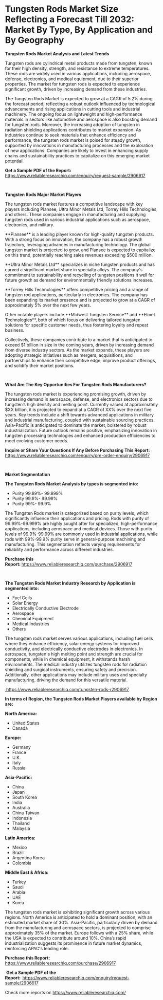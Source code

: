 <p><h1>Tungsten Rods Market Size Reflecting a Forecast Till 2032: Market By Type, By Application and By Geography</h1></p><p><strong>Tungsten Rods Market Analysis and Latest Trends</strong></p>
<p><p>Tungsten rods are cylindrical metal products made from tungsten, known for their high density, strength, and resistance to extreme temperatures. These rods are widely used in various applications, including aerospace, defense, electronics, and medical equipment, due to their superior properties. The market for tungsten rods is expected to experience significant growth, driven by increasing demand from these industries.</p><p>The Tungsten Rods Market is expected to grow at a CAGR of 5.2% during the forecast period, reflecting a robust outlook influenced by technological advancements and rising applications in cutting tools and industrial machinery. The ongoing focus on lightweight and high-performance materials in sectors like automotive and aerospace is also boosting demand for tungsten rods. Moreover, the increasing adoption of tungsten in radiation shielding applications contributes to market expansion. As industries continue to seek materials that enhance efficiency and performance, the tungsten rods market is poised for steady growth, supported by innovations in manufacturing processes and the exploration of new applications. Companies are likely to invest in enhancing supply chains and sustainability practices to capitalize on this emerging market potential.</p></p>
<p><strong>Get a Sample PDF of the Report:&nbsp;</strong> <a href="https://www.reliableresearchiq.com/enquiry/request-sample/2906917?utm_campaign=3202&utm_medium=2&utm_source=Github&utm_content=ia&utm_term=12032025&utm_id=tungsten-rods">https://www.reliableresearchiq.com/enquiry/request-sample/2906917</a></p>
<p>&nbsp;</p>
<p><strong>Tungsten Rods Major Market Players</strong></p>
<p><p>The tungsten rods market features a competitive landscape with key players including Plansee, Ultra Minor Metals Ltd, Torrey Hills Technologies, and others. These companies engage in manufacturing and supplying tungsten rods used in various industrial applications such as aerospace, electronics, and military.</p><p>**Plansee** is a leading player known for high-quality tungsten products. With a strong focus on innovation, the company has a robust growth trajectory, leveraging advances in manufacturing technology. The global tungsten market is projected to grow, and Plansee is expected to capitalize on this trend, potentially reaching sales revenues exceeding $500 million.</p><p>**Ultra Minor Metals Ltd** specializes in niche tungsten products and has carved a significant market share in specialty alloys. The company's commitment to sustainability and recycling of tungsten positions it well for future growth as demand for environmentally friendly solutions increases.</p><p>**Torrey Hills Technologies** offers competitive pricing and a range of tungsten rod applications, particularly in electronics. The company has been expanding its market presence and is projected to grow at a CAGR of approximately 5% over the next few years.</p><p>Other notable players include **Midwest Tungsten Service** and **Elmet Technologies**, both of which focus on delivering tailored tungsten solutions for specific customer needs, thus fostering loyalty and repeat business. </p><p>Collectively, these companies contribute to a market that is anticipated to exceed $1 billion in size in the coming years, driven by increasing demand from diverse industry sectors. As the market expands, these players are adopting strategic initiatives such as mergers, acquisitions, and partnerships to enhance their competitive edge, improve product offerings, and solidify their market positions.</p></p>
<p>&nbsp;</p>
<p><strong>What Are The Key Opportunities For Tungsten Rods Manufacturers?</strong></p>
<p><p>The tungsten rods market is experiencing promising growth, driven by increasing demand in aerospace, defense, and electronics sectors due to tungsten’s high density and melting point. Currently valued at approximately $XX billion, it is projected to expand at a CAGR of XX% over the next five years. Key trends include a shift towards advanced applications in military and industrial manufacturing, coupled with sustainable sourcing practices. Asia-Pacific is anticipated to dominate the market, bolstered by robust industrialization. Future outlook remains positive, emphasizing innovation in tungsten processing technologies and enhanced production efficiencies to meet evolving customer needs.</p></p>
<p><strong>Inquire or Share Your Questions If Any Before Purchasing This Report:</strong> <a href="https://www.reliableresearchiq.com/enquiry/pre-order-enquiry/2906917?utm_campaign=3202&utm_medium=2&utm_source=Github&utm_content=ia&utm_term=12032025&utm_id=tungsten-rods">https://www.reliableresearchiq.com/enquiry/pre-order-enquiry/2906917</a></p>
<p>&nbsp;</p>
<p><strong>Market Segmentation</strong></p>
<p><strong>The Tungsten Rods Market Analysis by types is segmented into:</strong></p>
<p><ul><li>Purity 99.99%- 99.999%</li><li>Purity 99.9%- 99.99%</li><li>Purity 99%- 99.9%</li></ul></p>
<p><p>The Tungsten Rods market is categorized based on purity levels, which significantly influence their applications and pricing. Rods with purity of 99.99%-99.999% are highly sought after for specialized, high-performance applications, including aerospace and medical devices. Those with purity levels of 99.9%-99.99% are commonly used in industrial applications, while rods with 99%-99.9% purity serve in general-purpose machining and manufacturing. This segmentation reflects varying requirements for reliability and performance across different industries.</p></p>
<p><strong>Purchase this Report:&nbsp;</strong><a href="https://www.reliableresearchiq.com/purchase/2906917?utm_campaign=3202&utm_medium=2&utm_source=Github&utm_content=ia&utm_term=12032025&utm_id=tungsten-rods">https://www.reliableresearchiq.com/purchase/2906917</a></p>
<p>&nbsp;</p>
<p><strong>The Tungsten Rods Market Industry Research by Application is segmented into:</strong></p>
<p><ul><li>Fuel Cells</li><li>Solar Energy</li><li>Electrically Conductive Electrode</li><li>Aerospace</li><li>Chemical Equipment</li><li>Medical Industries</li><li>Others</li></ul></p>
<p><p>The tungsten rods market serves various applications, including fuel cells where they enhance efficiency, solar energy systems for improved conductivity, and electrically conductive electrodes in electronics. In aerospace, tungsten's high melting point and strength are crucial for components, while in chemical equipment, it withstands harsh environments. The medical industry utilizes tungsten rods for radiation shielding and surgical instruments, ensuring safety and precision. Additionally, other applications may include military uses and specialty manufacturing, driving the demand for this versatile material.</p></p>
<p><a href="https://www.reliableresearchiq.com/tungsten-rods-r2906917?utm_campaign=3202&utm_medium=2&utm_source=Github&utm_content=ia&utm_term=12032025&utm_id=tungsten-rods">&nbsp;https://www.reliableresearchiq.com/tungsten-rods-r2906917</a></p>
<p><strong>In terms of Region, the Tungsten Rods Market Players available by Region are:</strong></p>
<p>
    <p> <strong> North America: </strong>
        <ul>
            <li>United States</li>
            <li>Canada</li>
        </ul>
        </p> 
    <p> <strong> Europe: </strong>
        <ul>
            <li>Germany</li>
            <li>France</li>
            <li>U.K.</li>
            <li>Italy</li>
            <li>Russia</li>
        </ul>
        </p> 
    <p> <strong> Asia-Pacific: </strong>
        <ul>
            <li>China</li>
            <li>Japan</li>
            <li>South Korea</li>
            <li>India</li>
            <li>Australia</li>
            <li>China Taiwan</li>
            <li>Indonesia</li>
            <li>Thailand</li>
            <li>Malaysia</li>
        </ul>
        </p> 
    <p> <strong> Latin America: </strong>
        <ul>
            <li>Mexico</li>
            <li>Brazil</li>
            <li>Argentina Korea</li>
            <li>Colombia</li>
        </ul>
        </p> 
    <p> <strong> Middle East & Africa: </strong>
        <ul>
            <li>Turkey</li>
            <li>Saudi</li>
            <li>Arabia</li>
            <li>UAE</li>
            <li>Korea</li>
        </ul>
    </p>
    </p>
<p><p>The tungsten rods market is exhibiting significant growth across various regions. North America is anticipated to hold a dominant position, with an estimated market share of 30%. Asia-Pacific, particularly driven by demand from the manufacturing and aerospace sectors, is projected to comprise approximately 35% of the market. Europe follows with a 25% share, while the USA is expected to contribute around 10%. China’s rapid industrialization suggests its prominence in future market dynamics, reinforcing APAC's leading role.</p></p>
<p><strong>Purchase this Report: </strong><a href="https://www.reliableresearchiq.com/purchase/2906917?utm_campaign=3202&utm_medium=2&utm_source=Github&utm_content=ia&utm_term=12032025&utm_id=tungsten-rods">https://www.reliableresearchiq.com/purchase/2906917</a></p>
<p>&nbsp;<strong>Get a Sample PDF of the Report:&nbsp;&nbsp;</strong><a href="https://www.reliableresearchiq.com/enquiry/request-sample/2906917?utm_campaign=3202&utm_medium=2&utm_source=Github&utm_content=ia&utm_term=12032025&utm_id=tungsten-rods">https://www.reliableresearchiq.com/enquiry/request-sample/2906917</a></p>
<p><strong></strong></p>
<p>Check more reports on <a href="https://www.reliableresearchiq.com/?utm_campaign=3202&utm_medium=2&utm_source=Github&utm_content=ia&utm_term=12032025&utm_id=tungsten-rods">https://www.reliableresearchiq.com/</a></p>